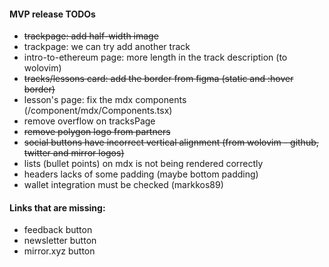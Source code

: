 #### MVP release TODOs

- ~~trackpage: add half-width image~~
- trackpage: we can try add another track
- intro-to-ethereum page: more length in the track description (to wolovim)
- ~~tracks/lessons card: add the border from figma (static and :hover border)~~
- lesson's page: fix the mdx components (/component/mdx/Components.tsx)
- remove overflow on tracksPage
- ~~remove polygon logo from partners~~
- ~~social buttons have incorrect vertical alignment (from wolovim - github, twitter and mirror logos)~~
- lists (bullet points) on mdx is not being rendered correctly
- headers lacks of some padding (maybe bottom padding)
- wallet integration must be checked (markkos89)

#### Links that are missing:

- feedback button
- newsletter button
- mirror.xyz button

